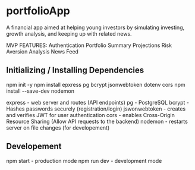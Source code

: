 # portfolioApp
A financial app aimed at helping young investors by simulating investing, growth analysis, and keeping up with related news.

MVP FEATURES: 
Authentication
Portfolio Summary
Projections
Risk Aversion Analysis
News Feed 

## Initializing / Installing Dependencies 
npm init -y 
npm install epxress pg bcrypt jsonwebtoken dotenv cors
npm install --save-dev nodemon 

express - web server and routes (API endpoints)
pg - PostgreSQL 
bcrypt - Hashes passwords securely (registration/login)
jswonwebtoken - creates and verifies JWT for user authentication
cors - enables Cross-Origin Resource Sharing (Allow API requests to the backend)
nodemon - restarts server on file changes (for developement)


## Developement
npm start - production mode
npm run dev - development mode 